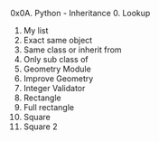 0x0A. Python - Inheritance
0. Lookup
1. My list 
2. Exact same object
3. Same class or inherit from
4. Only sub class of
5. Geometry Module
6. Improve Geometry
7. Integer Validator
8. Rectangle
9. Full rectangle
10. Square
11. Square 2
